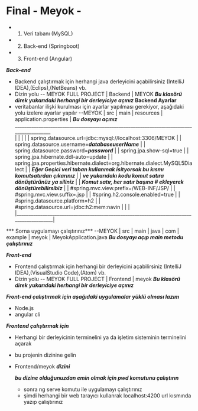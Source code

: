 # Final - Meyok - 

* 1. Veri tabanı (MySQL)
* 2. Back-end (Springboot)
* 3. Front-end (Angular)


***Back-end***

* Backend çalıştırmak için herhangi java derleyicini açabilirsiniz (IntelliJ IDEA),(Eclips),(NetBeans) vb.
* Dizin yolu
-- MEYOK FULL PROJECT
                    |
                    Backend
                        |
                        MEYOK    ***Bu klasörü direk yukarıdaki herhangi bir derleyiciye açınız***
**Backend Ayarlar**
* veritabanlar ilişki kurulması için ayarlar yapılması gerekiyor, aşağıdaki yolu izelere ayarlar yapılır
--MEYOK
    |
    src
        |
        main
            |
            resources
                    |
                    application.properties
                                        |
                                        ***Bu dosyayı açınız***
                         __________________________________________________________________________________________   
                        |                                                                                          |
                        |                                                                                          |
                        |    spring.datasource.url=jdbc:mysql://localhost:3306/MEYOK                               |
                        |    spring.datasource.username=***databaseuserName***                                     |
                        |    spring.datasource.password=***password***                                             |
                        |    spring.jpa.show-sql=true                                                              |
                        |    spring.jpa.hibernate.ddl-auto=update                                                  |
                        |    spring.jpa.properties.hibernate.dialect=org.hibernate.dialect.MySQL5Dialect           |
                        |    ***Eğer Geçici veri taban kullanmak isityorsak bu kısmı komutsatırdan çıkarınız***    |
                        |    ***ve yukarıdakı kodu komut satıra dönüştürünüz ya siliniz***                         |
                        |    ***Komut satır, her satır başına # ekleyerek dönüştürebilirsibiz***                   |
                        |    #spring.mvc.view.prefix=/WEB-INF/JSP/                                                 |
                        |    #spring.mvc.view.suffix=.jsp                                                          |
                        |    #spring.h2.console.enabled=true                                                       |
                        |    #spring.datasource.platform=h2                                                        |
                        |    #spring.datasource.url=jdbc:h2:mem:navin                                              |
                        |                                                                                          |
                        |__________________________________________________________________________________________|

*** Sorna uygulamayı çalıştırınız***
--MEYOK
    |
    src
        |
        main
            |
            java
                |
                com
                    |
                    example
                            |
                            meyok
                                |
                                MeyokApplication.java ***Bu dosyayı açıp main metodu çalıştırınız***


***Front-end***
* Frontend çalıştırmak için herhangi bir derleyicini açabilirsiniz (IntelliJ IDEA),(VisualStudio Code),(Atom) vb.
* Dizin yolu
-- MEYOK FULL PROJECT
                    |
                    Frontend
                        |
                        meyok   ***Bu klasörü direk yukarıdaki herhangi bir derleyiciye açınız***


***Front-end çalıştırmak için aşağıdaki uygulamalar yüklü olması lazım***
* Node.js
* angular cli

 ***Frontend çalıştırmak için***
 * Herhangi bir derleyicinin terminelini ya da işletim sisteminin terminelini açarak
 * bu projenin dizinine gelin
 * Frontend/meyok   ***dizini***
    
    ***bu dizine olduğunuzdan emin olmak için pwd komutunu çalıştırın***
    * sonra ng serve komutu ile uygulamayı çalıştırınız
    * şimdi herhangi bir web tarayıcı kullanrak localhost:4200 url kısmında yazıp çalıştırınız
    
